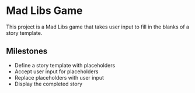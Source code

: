 # Mad Libs Game

This project is a Mad Libs game that takes user input to fill in the blanks of a story template.

## Milestones
- Define a story template with placeholders
- Accept user input for placeholders
- Replace placeholders with user input
- Display the completed story
